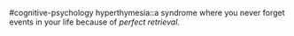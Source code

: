  #cognitive-psychology 
hyperthymesia::a syndrome where you never forget events in your life because of *perfect retrieval.*
